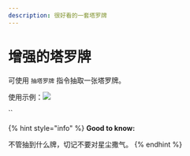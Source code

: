 ```yaml
---
description: 很好看的一套塔罗牌
---
```


# 增强的塔罗牌

可使用 `抽塔罗牌` 指令抽取一张塔罗牌。

使用示例：![](<../.gitbook/assets/FA\_@CMR\_\_0H5YQ\[N$S2K)BN (1).png>)

``

{% hint style="info" %}
**Good to know:**

不管抽到什么牌，切记不要对星尘撒气。
{% endhint %}
